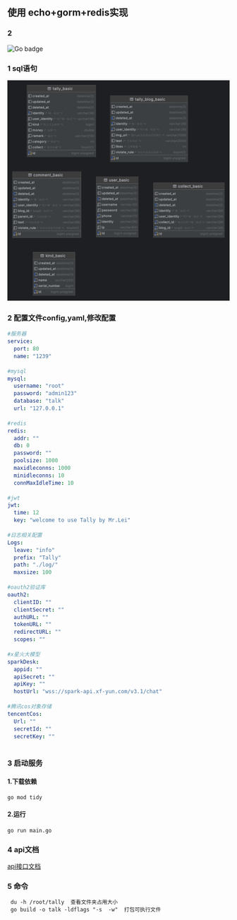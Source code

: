 ## 使用 echo+gorm+redis实现

### 2

<img src=" https://img.shields.io/badge/golang 1.21-blue" alt="Go badge">

### 1 sql语句

![img.png](sql/img.png)
### 2 配置文件config,yaml,修改配置

```yaml
#服务器
service:
  port: 80
  name: "1239"

#mysql
mysql:
  username: "root"
  password: "admin123"
  database: "talk"
  url: "127.0.0.1"

#redis
redis:
  addr: ""
  db: 0
  password: ""
  poolsize: 1000
  maxidleconns: 1000
  minidleconns: 10
  connMaxIdleTime: 10

#jwt
jwt:
  time: 12
  key: "welcome to use Tally by Mr.Lei"
  
#日志相关配置
Logs:
  leave: "info"
  prefix: "Tally"
  path: "./log/"
  maxsize: 100

#oauth2验证库
oauth2:
  clientID: ""
  clientSecret: ""
  authURL: ""
  tokenURL: ""
  redirectURL: ""
  scopes: ""

#x星火大模型
sparkDesk:
  appid: ""
  apiSecret: ""
  apiKey: ""
  hostUrl: "wss://spark-api.xf-yun.com/v3.1/chat"
  
#腾讯cos对象存储
tencentCos:
  Url: ""
  secretId: ""
  secretKey: ""



```

### 3 启动服务

#### 1.下载依赖

```shell
go mod tidy
```

#### 2.运行

```shell
go run main.go
```

### 4 api文档
[api接口文档](https://documenter.getpostman.com/view/26266864/2s9Ykhfint)

### 5 命令
```txt
 du -h /root/tally  查看文件夹占用大小
 go build -o talk -ldflags "-s  -w"  打包可执行文件
```




